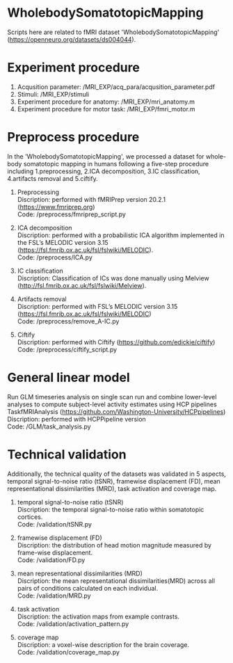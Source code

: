# WholebodySomatotopicMapping <br>
Scripts here are related to fMRI dataset 'WholebodySomatotopicMapping' (https://openneuro.org/datasets/ds004044). <br>

# Experiment procedure <br>
1. Acqusition parameter: /MRI_EXP/acq_para/acqusition_parameter.pdf <br>
2. Stimuli: /MRI_EXP/stimuli <br>
3. Experiment procedure for anatomy: /MRI_EXP/mri_anatomy.m <br>
4. Experiment procedure for motor task: /MRI_EXP/fmri_motor.m <br>

# Preprocess procedure <br>
In the 'WholebodySomatotopicMapping', we processed a dataset for whole-body somatotopic mapping in humans following a five-step procedure including 1.preprocessing, 2.ICA decomposition, 3.IC classification, 4.artifacts removal and 5.ciftify. <br>

1. Preprocessing <br>
Discription: performed with fMRIPrep version 20.2.1 (https://www.fmriprep.org) <br>
Code: /preprocess/fmriprep_script.py <br>

2. ICA decomposition <br>
Discription: performed with a probabilistic ICA algorithm implemented in the FSL’s MELODIC version 3.15 (https://fsl.fmrib.ox.ac.uk/fsl/fslwiki/MELODIC). <br>
Code: /preprocess/ICA.py <br>

3. IC classification <br>
Discription: Classification of ICs was done manually using Melview (http://fsl.fmrib.ox.ac.uk/fsl/fslwiki/Melview). <br>

4. Artifacts removal <br>
Discription: performed with FSL’s MELODIC version 3.15 (https://fsl.fmrib.ox.ac.uk/fsl/fslwiki/MELODIC) <br>
Code: /preprocess/remove_A-IC.py <br>

5. Ciftify <br>
Discription: performed with Ciftify (https://github.com/edickie/ciftify) <br>
Code: /preprocess/ciftify_script.py <br>

# General linear model <br>
Run GLM timeseries analysis on single scan run and combine lower-level analyses to compute subject-level activity estimates using HCP pipelines TaskfMRIAnalysis (https://github.com/Washington-University/HCPpipelines) <br>
Discription: performed with HCPPipeline version <br>
Code: /GLM/task_analysis.py <br>

# Technical validation <br>
Additionally, the technical quality of the datasets was validated in 5 aspects, temporal signal-to-noise ratio (tSNR), framewise displacement (FD), mean representational dissimilarities (MRD), task activation and coverage map. <br>

1. temporal signal-to-noise ratio (tSNR) <br>
Discription: the temporal signal-to-noise ratio within somatotopic cortices. <br>
Code: /validation/tSNR.py <br>

2. framewise displacement (FD) <br>
Discription: the distribution of head motion magnitude measured by frame-wise displacement. <br>
Code: /validation/FD.py <br>

3. mean representational dissimilarities (MRD) <br>
Discription: the mean representational dissimilarities(MRD) across all pairs of conditions calculated on each individual. <br>
Code: /validation/MRD.py <br>

4. task activation <br>
Discription: the activation maps from example contrasts. <br>
Code: /validation/activation_pattern.py <br>

5. coverage map <br>
Discription: a voxel-wise description for the brain coverage. <br>
Code: /validation/coverage_map.py <br>

